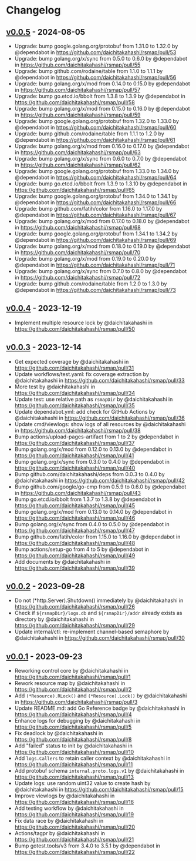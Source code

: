 # Changelog

## [v0.0.5](https://github.com/daichitakahashi/rsmap/compare/v0.0.4...v0.0.5) - 2024-08-05
- Upgrade: bump google.golang.org/protobuf from 1.31.0 to 1.32.0 by @dependabot in https://github.com/daichitakahashi/rsmap/pull/53
- Upgrade: bump golang.org/x/sync from 0.5.0 to 0.6.0 by @dependabot in https://github.com/daichitakahashi/rsmap/pull/55
- Upgrade: bump github.com/rodaine/table from 1.1.0 to 1.1.1 by @dependabot in https://github.com/daichitakahashi/rsmap/pull/56
- Upgrade: bump golang.org/x/mod from 0.14.0 to 0.15.0 by @dependabot in https://github.com/daichitakahashi/rsmap/pull/57
- Upgrade: bump go.etcd.io/bbolt from 1.3.8 to 1.3.9 by @dependabot in https://github.com/daichitakahashi/rsmap/pull/58
- Upgrade: bump golang.org/x/mod from 0.15.0 to 0.16.0 by @dependabot in https://github.com/daichitakahashi/rsmap/pull/59
- Upgrade: bump google.golang.org/protobuf from 1.32.0 to 1.33.0 by @dependabot in https://github.com/daichitakahashi/rsmap/pull/60
- Upgrade: bump github.com/rodaine/table from 1.1.1 to 1.2.0 by @dependabot in https://github.com/daichitakahashi/rsmap/pull/61
- Upgrade: bump golang.org/x/mod from 0.16.0 to 0.17.0 by @dependabot in https://github.com/daichitakahashi/rsmap/pull/63
- Upgrade: bump golang.org/x/sync from 0.6.0 to 0.7.0 by @dependabot in https://github.com/daichitakahashi/rsmap/pull/62
- Upgrade: bump google.golang.org/protobuf from 1.33.0 to 1.34.0 by @dependabot in https://github.com/daichitakahashi/rsmap/pull/64
- Upgrade: bump go.etcd.io/bbolt from 1.3.9 to 1.3.10 by @dependabot in https://github.com/daichitakahashi/rsmap/pull/65
- Upgrade: bump google.golang.org/protobuf from 1.34.0 to 1.34.1 by @dependabot in https://github.com/daichitakahashi/rsmap/pull/66
- Upgrade: bump github.com/fatih/color from 1.16.0 to 1.17.0 by @dependabot in https://github.com/daichitakahashi/rsmap/pull/67
- Upgrade: bump golang.org/x/mod from 0.17.0 to 0.18.0 by @dependabot in https://github.com/daichitakahashi/rsmap/pull/68
- Upgrade: bump google.golang.org/protobuf from 1.34.1 to 1.34.2 by @dependabot in https://github.com/daichitakahashi/rsmap/pull/69
- Upgrade: bump golang.org/x/mod from 0.18.0 to 0.19.0 by @dependabot in https://github.com/daichitakahashi/rsmap/pull/70
- Upgrade: bump golang.org/x/mod from 0.19.0 to 0.20.0 by @dependabot in https://github.com/daichitakahashi/rsmap/pull/71
- Upgrade: bump golang.org/x/sync from 0.7.0 to 0.8.0 by @dependabot in https://github.com/daichitakahashi/rsmap/pull/72
- Upgrade: bump github.com/rodaine/table from 1.2.0 to 1.3.0 by @dependabot in https://github.com/daichitakahashi/rsmap/pull/73

## [v0.0.4](https://github.com/daichitakahashi/rsmap/compare/v0.0.3...v0.0.4) - 2023-12-19
- Implement multiple resource lock by @daichitakahashi in https://github.com/daichitakahashi/rsmap/pull/50

## [v0.0.3](https://github.com/daichitakahashi/rsmap/compare/v0.0.2...v0.0.3) - 2023-12-14
- Get expected coverage by @daichitakahashi in https://github.com/daichitakahashi/rsmap/pull/31
- Update workflows/test.yaml: fix coverage extraction by @daichitakahashi in https://github.com/daichitakahashi/rsmap/pull/33
- More test by @daichitakahashi in https://github.com/daichitakahashi/rsmap/pull/34
- Update test: use relative path as `rsmapDir` by @daichitakahashi in https://github.com/daichitakahashi/rsmap/pull/35
- Update dependabot.yml: add check for GitHub Actions by @daichitakahashi in https://github.com/daichitakahashi/rsmap/pull/36
- Update cmd/viewlogs: show logs of all resources by @daichitakahashi in https://github.com/daichitakahashi/rsmap/pull/38
- Bump actions/upload-pages-artifact from 1 to 2 by @dependabot in https://github.com/daichitakahashi/rsmap/pull/37
- Bump golang.org/x/mod from 0.12.0 to 0.13.0 by @dependabot in https://github.com/daichitakahashi/rsmap/pull/41
- Bump golang.org/x/sync from 0.3.0 to 0.4.0 by @dependabot in https://github.com/daichitakahashi/rsmap/pull/40
- Bump github.com/daichitakahashi/deps from 0.0.3 to 0.4.0 by @daichitakahashi in https://github.com/daichitakahashi/rsmap/pull/42
- Bump github.com/google/go-cmp from 0.5.9 to 0.6.0 by @dependabot in https://github.com/daichitakahashi/rsmap/pull/43
- Bump go.etcd.io/bbolt from 1.3.7 to 1.3.8 by @dependabot in https://github.com/daichitakahashi/rsmap/pull/45
- Bump golang.org/x/mod from 0.13.0 to 0.14.0 by @dependabot in https://github.com/daichitakahashi/rsmap/pull/46
- Bump golang.org/x/sync from 0.4.0 to 0.5.0 by @dependabot in https://github.com/daichitakahashi/rsmap/pull/47
- Bump github.com/fatih/color from 1.15.0 to 1.16.0 by @dependabot in https://github.com/daichitakahashi/rsmap/pull/48
- Bump actions/setup-go from 4 to 5 by @dependabot in https://github.com/daichitakahashi/rsmap/pull/49
- Add documents by @daichitakahashi in https://github.com/daichitakahashi/rsmap/pull/39

## [v0.0.2](https://github.com/daichitakahashi/rsmap/compare/v0.0.1...v0.0.2) - 2023-09-28
- Do not (*http.Server).Shutdown() immediately by @daichitakahashi in https://github.com/daichitakahashi/rsmap/pull/26
- Check if `${rsmapDir}/logs.db` and `${rsmapDir}/addr` already exists as directory by @daichitakahashi in https://github.com/daichitakahashi/rsmap/pull/29
- Update internal/ctl: re-implement channel-based semaphore by @daichitakahashi in https://github.com/daichitakahashi/rsmap/pull/30

## [v0.0.1](https://github.com/daichitakahashi/rsmap/commits/v0.0.1) - 2023-09-23
- Reworking control core by @daichitakahashi in https://github.com/daichitakahashi/rsmap/pull/1
- Rework resource map by @daichitakahashi in https://github.com/daichitakahashi/rsmap/pull/2
- Add `(*Resource).RLock()` and `(*Resource).Lock()` by @daichitakahashi in https://github.com/daichitakahashi/rsmap/pull/3
- Update README.md: add Go Reference badge by @daichitakahashi in https://github.com/daichitakahashi/rsmap/pull/4
- Enhance logs for debugging by @daichitakahashi in https://github.com/daichitakahashi/rsmap/pull/5
- Fix deadlock by @daichitakahashi in https://github.com/daichitakahashi/rsmap/pull/8
- Add "failed" status to init by @daichitakahashi in https://github.com/daichitakahashi/rsmap/pull/10
- Add `logs.Callers` to retain caller context by @daichitakahashi in https://github.com/daichitakahashi/rsmap/pull/11
- Add protobuf schema `internal.proto.logs.v1` by @daichitakahashi in https://github.com/daichitakahashi/rsmap/pull/13
- Update logs: use random uint32 value to create hash by @daichitakahashi in https://github.com/daichitakahashi/rsmap/pull/15
- Improve viewlogs by @daichitakahashi in https://github.com/daichitakahashi/rsmap/pull/16
- Add testing workflow by @daichitakahashi in https://github.com/daichitakahashi/rsmap/pull/19
- Fix data race by @daichitakahashi in https://github.com/daichitakahashi/rsmap/pull/20
- Actions/tagpr by @daichitakahashi in https://github.com/daichitakahashi/rsmap/pull/21
- Bump gotest.tools/v3 from 3.4.0 to 3.5.1 by @dependabot in https://github.com/daichitakahashi/rsmap/pull/22
